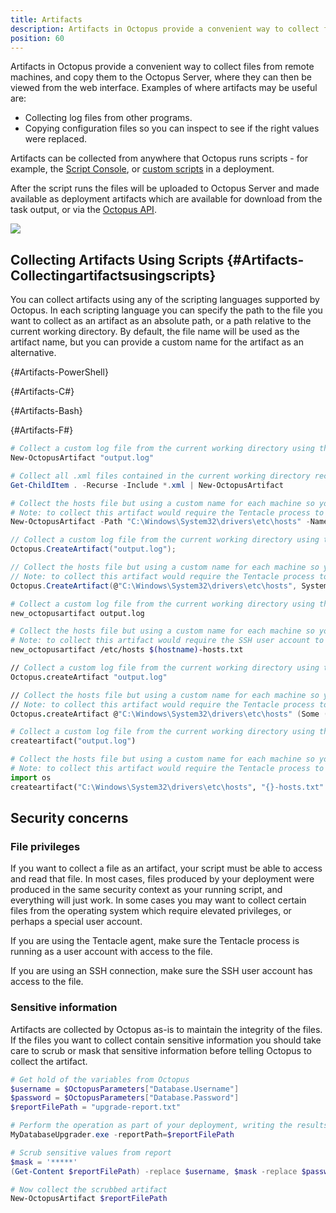 ```yaml
---
title: Artifacts
description: Artifacts in Octopus provide a convenient way to collect files from remote machines during deployments.
position: 60
---
```


Artifacts in Octopus provide a convenient way to collect files from remote machines, and copy them to the Octopus Server, where they can then be viewed from the web interface. Examples of where artifacts may be useful are:

- Collecting log files from other programs.
- Copying configuration files so you can inspect to see if the right values were replaced.

Artifacts can be collected from anywhere that Octopus runs scripts - for example, the [Script Console](/docs/administration/managing-infrastructure/script-console.md), or [custom scripts](/docs/deployment-examples/custom-scripts/index.md) in a deployment.

After the script runs the files will be uploaded to Octopus Server and made available as deployment artifacts which are available for download from the task output, or via the [Octopus API](https://github.com/OctopusDeploy/OctopusDeploy-Api/wiki/Artifacts).

![](artifacts-access.png)

## Collecting Artifacts Using Scripts {#Artifacts-Collectingartifactsusingscripts}

You can collect artifacts using any of the scripting languages supported by Octopus. In each scripting language you can specify the path to the file you want to collect as an artifact as an absolute path, or a path relative to the current working directory. By default, the file name will be used as the artifact name, but you can provide a custom name for the artifact as an alternative.

{#Artifacts-PowerShell}

{#Artifacts-C#}

{#Artifacts-Bash}

{#Artifacts-F#}

```powershell PowerShell
# Collect a custom log file from the current working directory using the file name as the name of the artifact
New-OctopusArtifact "output.log"

# Collect all .xml files contained in the current working directory recursing sub-directories
Get-ChildItem . -Recurse -Include *.xml | New-OctopusArtifact

# Collect the hosts file but using a custom name for each machine so you can differentiate between them
# Note: to collect this artifact would require the Tentacle process to be elevated as a high privileged user account
New-OctopusArtifact -Path "C:\Windows\System32\drivers\etc\hosts" -Name "$([System.Environment]::MachineName)-hosts.txt"
```

```c# C#
// Collect a custom log file from the current working directory using the file name as the name of the artifact
Octopus.CreateArtifact("output.log");

// Collect the hosts file but using a custom name for each machine so you can differentiate between them
// Note: to collect this artifact would require the Tentacle process to be elevated as a high privileged user account
Octopus.CreateArtifact(@"C:\Windows\System32\drivers\etc\hosts", System.Environment.MachineName + "-hosts.txt");
```

```bash Bash
# Collect a custom log file from the current working directory using the file name as the name of the artifact
new_octopusartifact output.log

# Collect the hosts file but using a custom name for each machine so you can differentiate between them
# Note: to collect this artifact would require the SSH user account to be elevated as a high privileged user account
new_octopusartifact /etc/hosts $(hostname)-hosts.txt
```

```fsharp F#
// Collect a custom log file from the current working directory using the file name as the name of the artifact
Octopus.createArtifact "output.log"

// Collect the hosts file but using a custom name for each machine so you can differentiate between them
// Note: to collect this artifact would require the Tentacle process to be elevated as a high privileged user account
Octopus.createArtifact @"C:\Windows\System32\drivers\etc\hosts" (Some (System.Environment.MachineName + "-hosts.txt"))
```

```python Python3
# Collect a custom log file from the current working directory using the file name as the name of the artifact
createartifact("output.log")

# Collect the hosts file but using a custom name for each machine so you can differentiate between them
# Note: to collect this artifact would require the Tentacle process to be elevated as a high privileged user account
import os
createartifact("C:\Windows\System32\drivers\etc\hosts", "{}-hosts.txt".format(os.environ["COMPUTERNAME"]))
```

## Security concerns

### File privileges

If you want to collect a file as an artifact, your script must be able to access and read that file.  In most cases, files produced by your deployment were produced in the same security context as your running script, and everything will just work. In some cases you may want to collect certain files from the operating system which require elevated privileges, or perhaps a special user account.

If you are using the Tentacle agent, make sure the Tentacle process is running as a user account with access to the file.

If you are using an SSH connection, make sure the SSH user account has access to the file.

### Sensitive information

Artifacts are collected by Octopus as-is to maintain the integrity of the files. If the files you want to collect contain sensitive information you should take care to scrub or mask that sensitive information before telling Octopus to collect the artifact.

```powershell
# Get hold of the variables from Octopus
$username = $OctopusParameters["Database.Username"]
$password = $OctopusParameters["Database.Password"]
$reportFilePath = "upgrade-report.txt"

# Perform the operation as part of your deployment, writing the results to the report file
MyDatabaseUpgrader.exe -reportPath=$reportFilePath

# Scrub sensitive values from report
$mask = '*****'
(Get-Content $reportFilePath) -replace $username, $mask -replace $password, $mask | Set-Content $reportFilePath

# Now collect the scrubbed artifact
New-OctopusArtifact $reportFilePath
```
